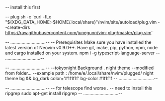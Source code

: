 -- install this first

-- plug
sh -c 'curl -fLo "${XDG_DATA_HOME:-$HOME/.local/share}"/nvim/site/autoload/plug.vim --create-dirs \
       https://raw.githubusercontent.com/junegunn/vim-plug/master/plug.vim'

-- ............................--
-- Prerequisites
Make sure you have installed the latest version of Neovim v0.9.0++.
Have git, make, pip, python, npm, node and cargo installed on your system.
npm i -g typescript-language-server
-- ............................--

-- ............................--
--tokyonight Background . night theme
--modified from folder...
--example path : /home/e/.local/share/nvim/plugged/
night theme 
bg && bg_dark color='#1f1f1f'
bg-color #1f1f1f
-- ............................--

-- ............................--
-- for telescope find worse .
-- need to install this ripgrep
 sudo apt-get install ripgrep
-- ............................--


